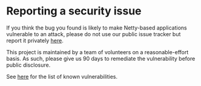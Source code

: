# Reporting a security issue

If you think the bug you found is likely to make Netty-based applications
vulnerable to an attack, please do not use our public issue tracker but
report it privately [here](https://github.com/netty/netty/security/advisories/new).

This project is maintained by a team of volunteers on a reasonable-effort basis. As
such, please give us 90 days to remediate the vulnerability before public disclosure.

See [here](https://github.com/netty/netty/security/advisories) for the list
of known vulnerabilities.

